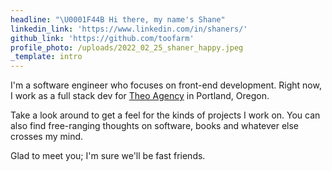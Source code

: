 ```yaml
---
headline: "\U0001F44B Hi there, my name's Shane"
linkedin_link: 'https://www.linkedin.com/in/shaners/'
github_link: 'https://github.com/toofarm'
profile_photo: /uploads/2022_02_25_shaner_happy.jpeg
_template: intro
---
```


I'm a software engineer who focuses on front-end development. Right now, I work as a full stack dev for [Theo Agency](https://theo.agency/) in Portland, Oregon.

Take a look around to get a feel for the kinds of projects I work on. You can also find free-ranging thoughts on software, books and whatever else crosses my mind.

Glad to meet you; I'm sure we'll be fast friends.
